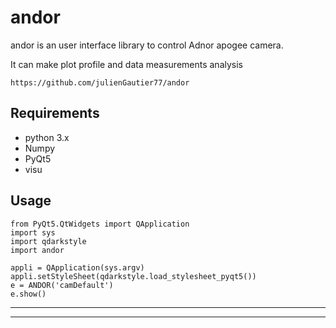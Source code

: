 # andor


andor  is an user interface library to control Adnor apogee camera.

It can make plot profile and data measurements  analysis

    https://github.com/julienGautier77/andor

## Requirements
*   python 3.x
*   Numpy
*   PyQt5
*   visu
    


## Usage

    from PyQt5.QtWidgets import QApplication
    import sys
    import qdarkstyle
    import andor
    
    appli = QApplication(sys.argv)   
    appli.setStyleSheet(qdarkstyle.load_stylesheet_pyqt5())
    e = ANDOR('camDefault')
    e.show()
-----------------------------------------
-----------------------------------------
